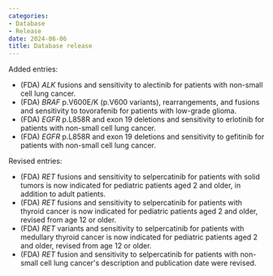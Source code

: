 ```yaml
---
categories: 
- Database
- Release
date: 2024-06-06
title: Database release
---
```

Added entries:
- (FDA) _ALK_ fusions and sensitivity to alectinib for patients with non-small cell lung cancer.
- (FDA) _BRAF_ p.V600E/K (p.V600 variants), rearrangements, and fusions and sensitivity to tovorafenib for patients with low-grade glioma.
- (FDA) _EGFR_ p.L858R and exon 19 deletions and sensitivity to erlotinib for patients with non-small cell lung cancer.
- (FDA) _EGFR_ p.L858R and exon 19 deletions and sensitivity to gefitinib for patients with non-small cell lung cancer.

Revised entries:
- (FDA) _RET_ fusions and sensitivity to selpercatinib for patients with solid tumors is now indicated for pediatric patients aged 2 and older, in addition to adult patients.
- (FDA) _RET_ fusions and sensitivity to selpercatinib for patients with thyroid cancer is now indicated for pediatric patients aged 2 and older, revised from age 12 or older. 
- (FDA) _RET_ variants and sensitivity to selpercatinib for patients with medullary thyroid cancer is now indicated for pediatric patients aged 2 and older, revised from age 12 or older.
- (FDA) _RET_ fusion and sensitivity to selpercatinib for patients with non-small cell lung cancer's description and publication date were revised. 